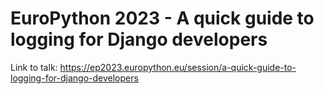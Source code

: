 # EuroPython 2023 - A quick guide to logging for Django developers

Link to talk: https://ep2023.europython.eu/session/a-quick-guide-to-logging-for-django-developers
